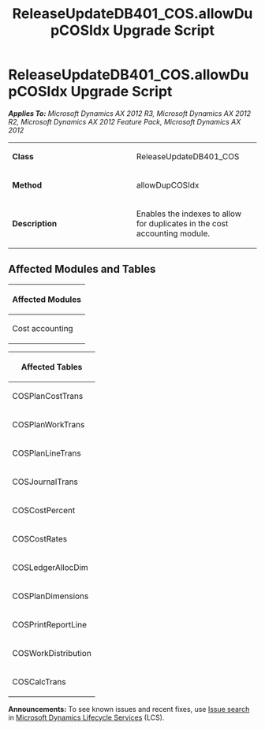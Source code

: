 ﻿---
title: ReleaseUpdateDB401_COS.allowDupCOSIdx Upgrade Script
TOCTitle: ReleaseUpdateDB401_COS.allowDupCOSIdx Upgrade Script
ms:assetid: a3cbad9b-5f71-fa8d-7af4-68afc23af417
ms:mtpsurl: https://msdn.microsoft.com/en-us/library/JJ736801(v=AX.60)
ms:contentKeyID: 49710232
ms.date: 05/18/2015
mtps_version: v=AX.60
---

# ReleaseUpdateDB401\_COS.allowDupCOSIdx Upgrade Script 


_**Applies To:** Microsoft Dynamics AX 2012 R3, Microsoft Dynamics AX 2012 R2, Microsoft Dynamics AX 2012 Feature Pack, Microsoft Dynamics AX 2012_

<table>
<colgroup>
<col style="width: 50%" />
<col style="width: 50%" />
</colgroup>
<tbody>
<tr class="odd">
<td><p><strong>Class</strong></p></td>
<td><p>ReleaseUpdateDB401_COS</p></td>
</tr>
<tr class="even">
<td><p><strong>Method</strong></p></td>
<td><p>allowDupCOSIdx</p></td>
</tr>
<tr class="odd">
<td><p><strong>Description</strong></p></td>
<td><p>Enables the indexes to allow for duplicates in the cost accounting module.</p></td>
</tr>
</tbody>
</table>


## Affected Modules and Tables

<table>
<colgroup>
<col style="width: 100%" />
</colgroup>
<thead>
<tr class="header">
<th><p>Affected Modules</p></th>
</tr>
</thead>
<tbody>
<tr class="odd">
<td><p>Cost accounting</p></td>
</tr>
</tbody>
</table>


<table>
<colgroup>
<col style="width: 100%" />
</colgroup>
<thead>
<tr class="header">
<th><p>Affected Tables</p></th>
</tr>
</thead>
<tbody>
<tr class="odd">
<td><p>COSPlanCostTrans</p></td>
</tr>
<tr class="even">
<td><p>COSPlanWorkTrans</p></td>
</tr>
<tr class="odd">
<td><p>COSPlanLineTrans</p></td>
</tr>
<tr class="even">
<td><p>COSJournalTrans</p></td>
</tr>
<tr class="odd">
<td><p>COSCostPercent</p></td>
</tr>
<tr class="even">
<td><p>COSCostRates</p></td>
</tr>
<tr class="odd">
<td><p>COSLedgerAllocDim</p></td>
</tr>
<tr class="even">
<td><p>COSPlanDimensions</p></td>
</tr>
<tr class="odd">
<td><p>COSPrintReportLine</p></td>
</tr>
<tr class="even">
<td><p>COSWorkDistribution</p></td>
</tr>
<tr class="odd">
<td><p>COSCalcTrans</p></td>
</tr>
</tbody>
</table>

  
**Announcements:** To see known issues and recent fixes, use [Issue search](http://go.microsoft.com/fwlink/?linkid=389258) in [Microsoft Dynamics Lifecycle Services](http://go.microsoft.com/fwlink/?linkid=306505) (LCS).

